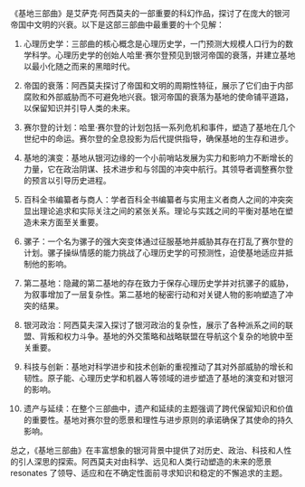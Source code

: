 《基地三部曲》是艾萨克·阿西莫夫的一部重要的科幻作品，探讨了在庞大的银河帝国中文明的兴衰。以下是这部三部曲中最重要的十个见解：

1. 心理历史学：三部曲的核心概念是心理历史学，一门预测大规模人口行为的数学科学。心理历史学的创始人哈里·赛尔登预见到银河帝国的衰落，并建立基地以最小化随之而来的黑暗时代。

2. 帝国的衰落：阿西莫夫探讨了帝国和文明的周期性特征，展示了它们由于内部腐败和外部威胁而不可避免地兴衰。银河帝国的衰落为基地的使命铺平道路，以保留知识并引导人类的未来。

3. 赛尔登的计划：哈里·赛尔登的计划包括一系列危机和事件，塑造了基地在几个世纪中的命运。赛尔登的全息投影为后代提供指导，确保基地的生存和进步。

4. 基地的演变：基地从银河边缘的一个小前哨站发展为实力和影响力不断增长的力量，它在政治阴谋、技术进步和与邻国的冲突中航行。其领导者调整赛尔登的预言以引导历史进程。

5. 百科全书编纂者与商人：学者百科全书编纂者与实用主义者商人之间的冲突突显出理论追求和实际关注之间的紧张关系。理论与实践之间的平衡对基地在塑造未来方面至关重要。

6. 骡子：一个名为骡子的强大突变体通过征服基地并威胁其存在打乱了赛尔登的计划。骡子操纵情感的能力挑战了心理历史学的可预测性，迫使基地适应并抵制他的影响。

7. 第二基地：隐藏的第二基地的存在致力于保存心理历史学并对抗骡子的威胁，为叙事增加了一层复杂性。第二基地的秘密行动和对关键人物的影响塑造了冲突的结果。

8. 银河政治：阿西莫夫深入探讨了银河政治的复杂性，展示了各种派系之间的联盟、背叛和权力斗争。基地的外交策略和战略联盟在导航这个复杂的地貌中至关重要。

9. 科技与创新：基地对科学进步和技术创新的重视推动了其对外部威胁的增长和韧性。原子能、心理历史学和机器人等领域的进步塑造了基地的演变和对银河的影响。

10. 遗产与延续：在整个三部曲中，遗产和延续的主题强调了跨代保留知识和价值的重要性。基地对赛尔登的愿景和理性与进步原则的承诺确保了其使命的持久影响。

总之，《基地三部曲》在丰富想象的银河背景中提供了对历史、政治、科技和人性的引人深思的探索。阿西莫夫对由科学、远见和人类行动塑造的未来的愿景 resonates 了领导、适应和在不确定性面前寻求知识和稳定的不懈追求的主题。